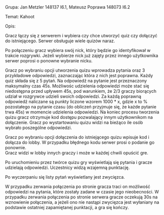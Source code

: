 Grupa: Jan Metzler 148137 I6.1, Mateusz Poprawa 148073 I6.2

Temat: Kahoot 

Opis:

Gracz łączy się z serwerem i wybiera czy chce utworzyć quiz czy dołączyć do istniejącego.
Serwer obsługuje wiele quizów naraz. 

Po połączeniu gracz wybiera swój nick, który będzie go identyfikował w trakcie rozgrywki. 
Jeżeli wybierze nick już zajęty przez innego użytkownika serwer poprosi o ponowne wybranie nicku.

Gracz po wybraniu opcji utworzenia quizu wprowadza pytania oraz 3 przykładowe odpowiedzi, zaznaczając która z nich jest poprawna. 
Każdy quiz składa się z 5 pytań. Na odpowiedź na pytanie jest przeznaczony maksymalny czas 45s. Możliwośc udzielenia odpowiedzi może stać się niedostępna przed upływem 45s, pod warunkiem, że 2/3 graczy biorących udział w rozgrywce udzieli swoich odpowiedzi. 
Za każdą poprawną odpowiedź naliczane są punkty liczone wzorem 1000 * x, gdzie x to % pozostałego na pytanie czasu (do obliczeń przyjmuje się, że każde pytanie trwa 45s) w momencie udzielenia odpowiedzi.
Na koniec procesu tworzenia quizu gracz otrzymuje kod dostępu pozwalający innym użytkownikom na dołączenie.
Gracz po wystartowaniu quizu widzi na bieżąco ile osób wybrało poszególne odpowiedzi.

Gracz po wybraniu opcji dołączenia do istniejącego quizu wpisuje kod i dołącza do lobby. 
W przypadku błędnego kodu serwer prosi o podanie go ponownie.  
Gracz widzi w lobby innych graczy i może w każdej chwili opuścić gre.

Po uruchomieniu przez twórce quizu gry wyświetlają się pytania i gracze udzielają odpowiedzi.
Uczestnicy widzą wzajemną punktację. 

Po wyczerpaniu się listy pytań wyświetlany jest zwycięzca.

W przypadku zerwania połączenia po stronie gracza traci on możliwość odpowiedzi na pytania, które zostały zadane w czasie jego nieobecności.
W przypadku zerwania połączenia po stronie serwera gracze oczekują 30s na wznowienie połączenia, a jeżeli ono nie nastąpi zwycięzca jest wyłaniany na podstawie ostatniej zapamiętanej punktacji, a gra się kończy.